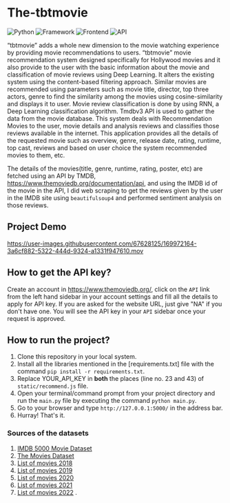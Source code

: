 # The-tbtmovie 

![Python](https://img.shields.io/badge/Python-3.9-blueviolet)
![Framework](https://img.shields.io/badge/Framework-Flask-red)
![Frontend](https://img.shields.io/badge/Frontend-HTML/CSS/JS-green)
![API](https://img.shields.io/badge/API-TMDB-fcba03)

“tbtmovie” adds a whole new dimension to the movie watching experience by providing movie recommendations to users. “tbtmovie” movie recommendation system designed specifically for Hollywood movies and it also provide to the user with the basic information about the movie and classification of movie reviews using Deep Learning. It alters the existing system using the content-based filtering approach. Similar movies are recommended using parameters such as movie title, director, top three actors, genre to find the similarity among the movies using cosine-similarity and displays it to user. Movie review classification is done by using RNN, a Deep Learning classification algorithm. Tmdbv3 API is used to gather the data from the movie database. This system deals with Recommendation Movies to the user, movie details and analysis reviews and classifies those reviews available in the internet. 
This application provides all the details of the requested movie such as overview, genre, release date, rating, runtime, top cast, reviews and based on user choice the system recommended movies to them, etc.

The details of the movies(title, genre, runtime, rating, poster, etc) are fetched using an API by TMDB, https://www.themoviedb.org/documentation/api, and using the IMDB id of the movie in the API, I did web scraping to get the reviews given by the user in the IMDB site using `beautifulsoup4` and performed sentiment analysis on those reviews.

## Project Demo


https://user-images.githubusercontent.com/67628125/169972164-3a6cf882-5322-444d-9324-a1331f947610.mov



## How to get the API key?

Create an account in https://www.themoviedb.org/, click on the `API` link from the left hand sidebar in your account settings and fill all the details to apply for API key. If you are asked for the website URL, just give "NA" if you don't have one. You will see the API key in your `API` sidebar once your request is approved.

## How to run the project?

1. Clone this repository in your local system.
2. Install all the libraries mentioned in the [requirements.txt] file with the command `pip install -r requirements.txt`.
3. Replace YOUR_API_KEY in **both** the places (line no. 23 and 43) of `static/recommend.js` file.
4. Open your terminal/command prompt from your project directory and run the `main.py` file by executing the command `python main.py`.
5. Go to your browser and type `http://127.0.0.1:5000/` in the address bar.
6. Hurray! That's it.

### Sources of the datasets 

1. [IMDB 5000 Movie Dataset](https://www.kaggle.com/carolzhangdc/imdb-5000-movie-dataset)
2. [The Movies Dataset](https://www.kaggle.com/rounakbanik/the-movies-dataset)
3. [List of movies 2018](https://en.wikipedia.org/wiki/List_of_American_films_of_2018)
4. [List of movies 2019](https://en.wikipedia.org/wiki/List_of_American_films_of_2019)
5. [List of movies 2020](https://en.wikipedia.org/wiki/List_of_American_films_of_2020)
6. [List of movies 2021](https://en.wikipedia.org/wiki/List_of_American_films_of_2021)
7. [List of movies 2022](https://en.wikipedia.org/wiki/List_of_American_films_of_2022)
.
